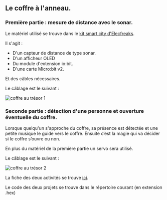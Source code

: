 ## Le coffre à l'anneau.

### Première partie : mesure de distance avec le sonar.

Le matériel utilisé se trouve dans le [kit smart city d'Elecfreaks](https://www.elecfreaks.com/learn-en/microbitKit/smart_city_kit/index.html).

Il s'agit :

- D'un capteur de distance de type sonar.
- D'un afficheur OLED
- Du module d'extension io:bit.
- D'une carte Micro:bit v2.

Et des câbles nécessaires.

Le câblage est le suivant :

![coffre au trésor 1](https://github.com/user-attachments/assets/f59aa325-fcd1-489d-b9e2-313183311c7a)



### Seconde partie : détection d'une personne et ouverture éventuelle du coffre.

Lorsque quelqu'un s'approche du coffre, sa présence est détectée et une petite musique le guide vers le coffre. Ensuite c’est la magie qui va décider si le coffre s’ouvre ou non.

En plus du matériel de la première partie un servo sera utilisé.

Le câblage est le suivant :

![coffre au trésor 2](https://github.com/user-attachments/assets/9cb24fe4-ab61-49b3-aa9f-48012039ec0e)

La fiche des deux activités se trouve [ici](coffre.pdf).

Le code des deux projets se trouve dans le répertoire courant (en extension .hex)
